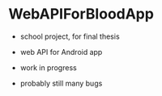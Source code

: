 # WebAPIForBloodApp


  - school project, for final thesis
  - web API for Android app
  - work in progress

  - probably still many bugs